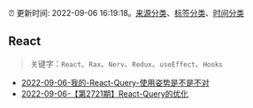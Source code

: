 :alarm_clock: 更新时间: 2022-09-06 16:19:18。[来源分类](../README.md)、[标签分类](../TAGS.md)、[时间分类](../TIMELINE.md)

## React


> 关键字：`React`、`Rax`、`Nerv`、`Redux`、`useEffect`、`Hooks`



- [2022-09-06-我的-React-Query-使用姿势是不是不对](https://www.v2ex.com/t/878171) 
- [2022-09-06-【第2721期】React-Query的优化](https://toutiao.io/k/arnd1b0) 